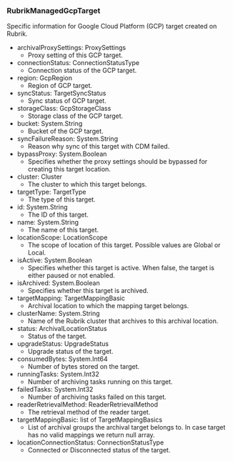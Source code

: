 ### RubrikManagedGcpTarget
Specific information for Google Cloud Platform (GCP) target created on Rubrik.

- archivalProxySettings: ProxySettings
  - Proxy setting of this GCP target.
- connectionStatus: ConnectionStatusType
  - Connection status of the GCP target.
- region: GcpRegion
  - Region of GCP target.
- syncStatus: TargetSyncStatus
  - Sync status of GCP target.
- storageClass: GcpStorageClass
  - Storage class of the GCP target.
- bucket: System.String
  - Bucket of the GCP target.
- syncFailureReason: System.String
  - Reason why sync of this target with CDM failed.
- bypassProxy: System.Boolean
  - Specifies whether the proxy settings should be bypassed for creating this target location.
- cluster: Cluster
  - The cluster to which this target belongs.
- targetType: TargetType
  - The type of this target.
- id: System.String
  - The ID of this target.
- name: System.String
  - The name of this target.
- locationScope: LocationScope
  - The scope of location of this target. Possible values are Global or Local.
- isActive: System.Boolean
  - Specifies whether this target is active. When false, the target is either paused or not enabled.
- isArchived: System.Boolean
  - Specifies whether this target is archived.
- targetMapping: TargetMappingBasic
  - Archival location to which the mapping target belongs.
- clusterName: System.String
  - Name of the Rubrik cluster that archives to this archival location.
- status: ArchivalLocationStatus
  - Status of the target.
- upgradeStatus: UpgradeStatus
  - Upgrade status of the target.
- consumedBytes: System.Int64
  - Number of bytes stored on the target.
- runningTasks: System.Int32
  - Number of archiving tasks running on this target.
- failedTasks: System.Int32
  - Number of archiving tasks failed on this target.
- readerRetrievalMethod: ReaderRetrievalMethod
  - The retrieval method of the reader target.
- targetMappingBasic: list of TargetMappingBasics
  - List of archival groups the archival target belongs to. In case target has no valid mappings we return null array.
- locationConnectionStatus: ConnectionStatusType
  - Connected or Disconnected status of the target.
